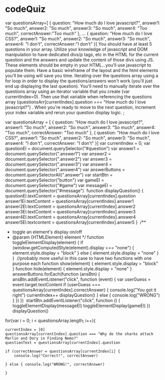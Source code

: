 # codeQuiz
var questionsArray=[
{
   question: "How much do I love javascript?",
   answer1: "So much",
   answer2: "So much",
   answer3: "So much",
   answer4: "Too much",
   correctAnswer:"Too much"
},
...
{
   question: "How much do I love CSS?",
   answer1: "So much",
   answer2: "So much",
   answer3: "So much",
   answer4: "I don't",
   correctAnswer:"I don't"
}]
You should have at least 5 questions in your array.
Utilize your knowledge of javascript and DOM manipulation to have dedicated divs/p tags, etc in the HTML for the current question and the answers and update the content of those divs using JS. These elements should be empty in your HTML...you'll use javascript to populate them.  Have a basic wireframe of the layout and the html elements you'll be using will save you time.
Iterating over the questions array using a for loop in order to display the questions/answers won't work (you'll just end up displaying the last question).  You'll need to manually iterate over the questions array using an iterator variable that you create (var currentIndex=0).  Then use that variable when referencing the questions array (questionsArr[currentIndex].question === "How much do I love javascript?") .  When you're ready to move to the next question, increment your index variable and rerun your question display logic.
;

var questionsArray = [
  {
    question: "How much do I love javascript?",
    answer1: "So much",
    answer2: "So much",
    answer3: "So much",
    answer4: "Too much",
    correctAnswer: "Too much"
  },
  {
    question: "How much do I love CSS?",
    answer1: "So much",
    answer2: "So much",
    answer3: "So much",
    answer4: "I don't",
    correctAnswer: "I don't"
  }]
var currentIndex = 0;
var questionEl = document.querySelector("#question")
var answer1 = document.querySelector(".answer1")
var answer2 = document.querySelector(".answer2")
var answer3 = document.querySelector(".answer3")
var answer4 = document.querySelector(".answer4")
var answerButtons = document.querySelectorAll(".answer")
var startBtn = document.querySelector("button")
var gameEl = document.querySelector("#game")
var messageEl = document.querySelector("#message")
​
function displayQuestion() {
  questionEl.textContent = questionsArray[currentIndex].question
  answer1El.textContent = questionsArray[currentIndex].answer1
  answer2El.textContent = questionsArray[currentIndex].answer2
  answer3El.textContent = questionsArray[currentIndex].answer3
  answer4El.textContent = questionsArray[currentIndex].answer4
  answer5El.textcontent = questionsArray[currentIndex].answer5
}
​
/**
 * toggle an element's display on/off
 * @param {HTMLElement} element 
 */
 function toggleElementDisplay(element) {
  if (window.getComputedStyle(element).display === "none") {
    element.style.display = "block"
  } else {
    element.style.display = "none"
  }
}
​
//probably more useful in this case to have two functions with one purpose each
function show(element) {
  element.style.display = "block"
}
​
function hide(element) {
  element.style.display = "none"
}
​
answerButtons.forEach(function (ansBtn) {
  ansBtn.addEventListener("click", function (event) {
    var userGuess = event.target.textContent
    if (userGuess === questionsArray[currentIndex].correctAnswer) {
      console.log("You got it right")
      currentIndex++
      displayQuestion()
    } else {
      console.log("WRONG")
    }
  })
})
​
startBtn.addEventListener("click", function () {
  toggleElementDisplay(messageEl)
  toggleElementDisplay(gameEl)
})
​
displayQuestion()



for(var i = 0; i < questionsArray.length; i++){

    currentIndex = [0]
    questionsArray[currentIndex].question === "Why do the sharks attack Marlin and Dory in Finding Nemo?"
    questionText = questionsArray[currentIndex].question
    
    if (correctAnswer = questionsArray[currentIndex[i] {
        console.log("Correct!", correctAnswer)
        
    } else { console.log("WRONG!", correctAnswer)

    }